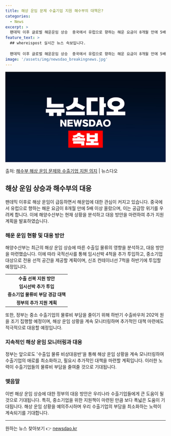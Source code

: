```yaml
---
title: 해상 운임 문제 수출기업 지원 해수부의 대책은?
categories:
  - News
excerpt: >
  팬데믹 이후 글로벌 해운운임 상승  중국에서 유럽으로 향하는 해운 요금이 8개월 만에 5배 이상 올랐습니다.…
feature_text: >
  ## whereispost 실시간 뉴스 속보입니다.

  팬데믹 이후 글로벌 해운운임 상승  중국에서 유럽으로 향하는 해운 요금이 8개월 만에 5배 이상 올랐습니다.…
image: '/assets/img/newsdao_breakingnews.jpg'
---
```


![뉴스다오 속보](/assets/img/newsdao_breakingnews.jpg)

<p>출처: <a href="https://newsdao.kr/4458" rel="dofollow">해수부 해상 운임 문제와 수출기업 지원 의지</a> | 뉴스다오</p>

<h2 data-ke-size="size26">해상 운임 상승과 해수부의 대응</h2>

<p data-ke-size="size16">팬데믹 이후로 해상 운임이 급등하면서 해운업에 대한 관심이 커지고 있습니다. 중국에서 유럽으로 향하는 해운 요금이 8개월 만에 5배 이상 올랐으며, 이는 공급망 위기를 우려케 합니다. 이에 해양수산부는 현재 상황을 분석하고 대응 방안을 마련하여 추가 지원 계획을 발표하였습니다.</p>

<h3><b>해운 운임 현황 및 대응 방안</b></h3>

<p data-ke-size="size16">해양수산부는 최근의 해상 운임 상승에 따른 수출입 물류의 영향을 분석하고, 대응 방안을 마련했습니다. 이에 따라 국적선사를 통해 임시선박 4척을 추가 투입하고, 중소기업 대상으로 전용 선적 공간을 제공할 계획이며, 신조 컨테이너선 7척을 하반기에 투입할 예정입니다.</p>

<table>
	<tbody>
		<tr>
			<td style="text-align: center; height: 17px;"><b>수출 선복 지원 방안</b></td>
		</tr>
		<tr>
			<td style="text-align: center; height: 17px;"><b>임시선박 추가 투입</b></td>
		</tr>
		<tr>
			<td style="text-align: center; height: 17px;"><b>중소기업 물류비 부담 경감 대책</b></td>
		</tr>
		<tr>
			<td style="text-align: center; height: 17px;"><b>정부의 추가 지원 계획</b></td>
		</tr>
	</tbody>
</table>

<p data-ke-size="size16">또한, 정부는 중소 수출기업의 물류비 부담을 줄이기 위해 하반기 수출바우처 202억 원을 조기 집행할 예정이며, 해상 운임 상황을 계속 모니터링하며 추가적인 대책 마련에도 적극적으로 대응할 예정입니다.</p>

<h3><b>지속적인 해상 운임 모니터링과 대응</b></h3>

<p data-ke-size="size16">정부는 앞으로도 '수출입 물류 비상대응반'을 통해 해상 운임 상황을 계속 모니터링하여 수출기업의 애로를 최소화하고, 필요시 추가적인 대책을 마련할 계획입니다. 이러한 노력이 수출기업들의 물류비 부담을 줄여줄 것으로 기대됩니다.</p>

<h3><b>맺음말</b></h3>

<p data-ke-size="size16">이번 해상 운임 상승에 대한 정부의 대응 방안은 우리나라 수출기업들에게 큰 도움이 될 것으로 기대됩니다. 특히, 중소기업을 위한 지원책이 마련된 만큼 보다 폭넓은 도움이 기대됩니다. 해상 운임 상황을 예의주시하며 우리 수출기업의 부담을 최소화하는 노력이 계속되기를 기대합니다.</p>

<hr> 

원하는 뉴스 찾아보기 👉 <a href="https://newsdao.kr" rel="dofollow">newsdao.kr</a>



